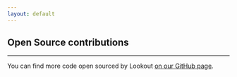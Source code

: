```yaml
---
layout: default
---
```



<!-- #humblebrag -->

## Open Source contributions

----

You can find more code open sourced by Lookout [on our GitHub
page](https://github.com/lookout).

